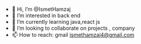 - 👋 Hi, I’m @IsmetHamzaj
- 👀 I’m interested in back end
- 🌱 I’m currently learning java,react js
- 💞️ I’m looking to collaborate on projects , company
- 📫 How to reach: gmail ismethamzaj4@gmail.com

<!---
IsmetHamzaj/IsmetHamzaj is a ✨ special ✨ repository because its `README.md` (this file) appears on your GitHub profile.
You can click the Preview link to take a look at your changes.
--->
